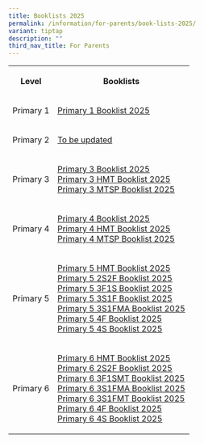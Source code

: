```yaml
---
title: Booklists 2025
permalink: /information/for-parents/book-lists-2025/
variant: tiptap
description: ""
third_nav_title: For Parents
---
```

<table style="minWidth: 50px">
<colgroup>
<col>
<col>
</colgroup>
<tbody>
<tr>
<th rowspan="1" colspan="1">
<p><strong>Level</strong>
</p>
</th>
<th rowspan="1" colspan="1">
<p><strong>Booklists</strong>
</p>
</th>
</tr>
<tr>
<td rowspan="1" colspan="1">
<p>Primary 1</p>
</td>
<td rowspan="1" colspan="1">
<p><a href="/files/Booklist 2025/jiemin_booklist_2025_primary_1.pdf" rel="noopener nofollow" target="_blank">Primary 1 Booklist 2025</a>
<br>
</p>
</td>
</tr>
<tr>
<td rowspan="1" colspan="1">
<p>Primary 2</p>
</td>
<td rowspan="1" colspan="1">
<p><u>To be updated</u>
<br>
</p>
</td>
</tr>
<tr>
<td rowspan="1" colspan="1">
<p>Primary 3</p>
</td>
<td rowspan="1" colspan="1">
<p><a href="/files/Booklist 2025/Jiemin_Booklist_2025_Primary_3.pdf" rel="noopener nofollow" target="_blank">Primary 3 Booklist 2025</a>
<br><a href="/files/Booklist 2025/Jiemin_Booklist_2025_Primary_3HMT.pdf" rel="noopener nofollow" target="_blank">Primary 3 HMT Booklist 2025</a>
<br><a href="/files/Booklist 2025/Jiemin_Booklist_2025_Primary_3MTSP.pdf" rel="noopener nofollow" target="_blank">Primary 3 MTSP Booklist 2025</a>
</p>
</td>
</tr>
<tr>
<td rowspan="1" colspan="1">
<p>Primary 4</p>
</td>
<td rowspan="1" colspan="1">
<p><a href="/files/Booklist 2025/Jiemin_Booklist_2025_Primary_4.pdf" rel="noopener nofollow" target="_blank">Primary 4 Booklist 2025</a>
<br><a href="/files/Booklist 2025/Jiemin_Booklist_2025_Primary_4HMT.pdf" rel="noopener nofollow" target="_blank">Primary 4 HMT Booklist 2025</a>
<br><a href="/files/Booklist 2025/Jiemin_Booklist_2025_Primary_4MTSP.pdf" rel="noopener nofollow" target="_blank">Primary 4 MTSP Booklist 2025</a>
<br>
</p>
</td>
</tr>
<tr>
<td rowspan="1" colspan="1">
<p>Primary 5</p>
</td>
<td rowspan="1" colspan="1">
<p><a href="/files/Booklist 2025/Jiemin_Booklist_2025_Primary_5HMT.pdf" rel="noopener nofollow" target="_blank">Primary 5 HMT Booklist 2025</a>
<br><a href="/files/Booklist 2025/Jiemin_Booklist_2025_Primary_5_2S2F.pdf" rel="noopener nofollow" target="_blank">Primary 5 2S2F Booklist 2025</a>
<br><a href="/files/Booklist 2025/Jiemin_Booklist_2025_Primary_5_3F1S.pdf" rel="noopener nofollow" target="_blank">Primary 5 3F1S Booklist 2025</a>
<br><a href="/files/Booklist 2025/Jiemin_Booklist_2025_Primary_5_3S1F.pdf" rel="noopener nofollow" target="_blank">Primary 5 3S1F Booklist 2025</a>
<br><a href="/files/Booklist 2025/Jiemin_Booklist_2025_Primary_5_3S1FMA.pdf" rel="noopener nofollow" target="_blank">Primary 5 3S1FMA Booklist 2025</a>
<br><a href="/files/Booklist 2025/Jiemin_Booklist_2025_Primary_5_4F.pdf" rel="noopener nofollow" target="_blank">Primary 5 4F Booklist 2025</a>
<br><a href="/files/Booklist 2025/Jiemin_Booklist_2025_Primary_5_4S.pdf" rel="noopener nofollow" target="_blank">Primary 5 4S Booklist 2025</a>
<br>
</p>
</td>
</tr>
<tr>
<td rowspan="1" colspan="1">
<p>Primary 6</p>
</td>
<td rowspan="1" colspan="1">
<p><a href="/files/Booklist 2025/Jiemin_Booklist_2025_Primary_6HMT.pdf" rel="noopener nofollow" target="_blank">Primary 6 HMT Booklist 2025</a>
<br><a href="/files/Booklist 2025/Jiemin_Booklist_2025_Primary_6_2S2F.pdf" rel="noopener nofollow" target="_blank">Primary 6 2S2F Booklist 2025</a>
<br><a href="/files/Booklist 2025/Jiemin_Booklist_2025_Primary_6_3F1SMT.pdf" rel="noopener nofollow" target="_blank">Primary 6 3F1SMT Booklist 2025</a>
<br><a href="/files/Booklist 2025/Jiemin_Booklist_2025_Primary_6_3S1FMA.pdf" rel="noopener nofollow" target="_blank">Primary 6 3S1FMA Booklist 2025</a>
<br><a href="/files/Booklist 2025/Jiemin_Booklist_2025_Primary_6_3S1FMT.pdf" rel="noopener nofollow" target="_blank">Primary 6 3S1FMT Booklist 2025</a>
<br><a href="/files/Booklist 2025/Jiemin_Booklist_2025_Primary_6_4F.pdf" rel="noopener nofollow" target="_blank">Primary 6 4F Booklist 2025</a>
<br><a href="/files/Booklist 2025/Jiemin_Booklist_2025_Primary_6_4S.pdf" rel="noopener nofollow" target="_blank">Primary 6 4S Booklist 2025</a>
</p>
</td>
</tr>
</tbody>
</table>
<p></p>